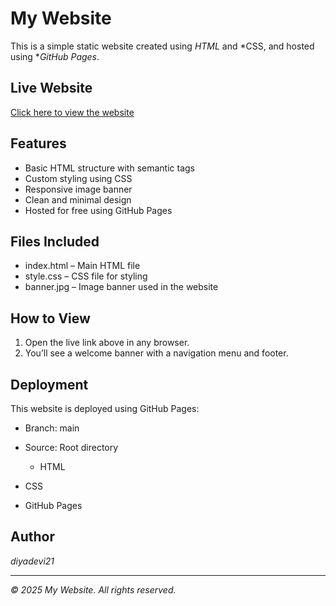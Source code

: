 # My Website

This is a simple static website created using *HTML* and *CSS, and hosted using **GitHub Pages*.

## Live Website

[Click here to view the website](https://diyadevi21.github.io/my-website/)

## Features

- Basic HTML structure with semantic tags
- Custom styling using CSS
- Responsive image banner
- Clean and minimal design
- Hosted for free using GitHub Pages

## Files Included

- index.html – Main HTML file
- style.css – CSS file for styling
- banner.jpg – Image banner used in the website

## How to View

1. Open the live link above in any browser.
2. You’ll see a welcome banner with a navigation menu and footer.

## Deployment

This website is deployed using GitHub Pages:
- Branch: main
- Source: Root directory

  - HTML
- CSS
- GitHub Pages

## Author

*diyadevi21*


---

*© 2025 My Website. All rights reserved.*
